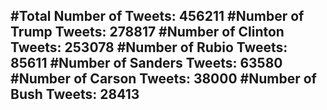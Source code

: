 #Total Number of Tweets: 456211 
#Number of Trump Tweets: 278817
#Number of Clinton Tweets: 253078
#Number of Rubio Tweets: 85611
#Number of Sanders Tweets: 63580
#Number of Carson Tweets: 38000
#Number of Bush Tweets: 28413
---
